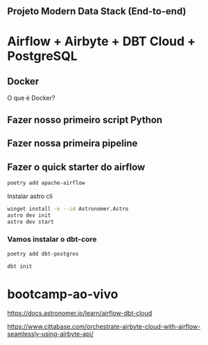 ## Projeto Modern Data Stack (End-to-end)
# Airflow + Airbyte + DBT Cloud + PostgreSQL

## Docker

O que é Docker?

## Fazer nosso primeiro script Python

## Fazer nossa primeira pipeline

## Fazer o quick starter do airflow

```bash
poetry add apache-airflow
```
Instalar astro cli

```bash
winget install -e --id Astronomer.Astro
astro dev init
astro dev start
```

### Vamos instalar o dbt-core

```bash
poetry add dbt-postgres
```

```bash
dbt init
```

# bootcamp-ao-vivo

https://docs.astronomer.io/learn/airflow-dbt-cloud

https://www.cittabase.com/orchestrate-airbyte-cloud-with-airflow-seamlessly-using-airbyte-api/